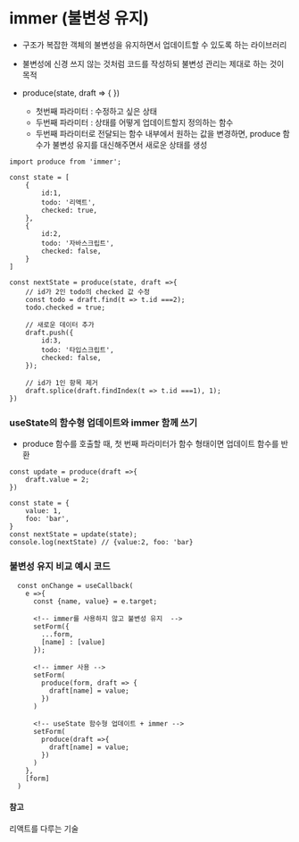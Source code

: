 # immer (불변성 유지)

- 구조가 복잡한 객체의 불변성을 유지하면서 업데이트할 수 있도록 하는 라이브러리
- 불변성에 신경 쓰지 않는 것처럼 코드를 작성하되 불변성 관리는 제대로 하는 것이 목적

- produce(state, draft => { })
    - 첫번째 파라미터 : 수정하고 싶은 상태
    - 두번째 파라미터 : 상태를 어떻게 업데이트할지 정의하는 함수
    - 두번째 파라미터로 전달되는 함수 내부에서 원하는 값을 변경하면, produce 함수가 불변성 유지를 대신해주면서 새로운 상태를 생성

```
import produce from 'immer';

const state = [
    {
        id:1,
        todo: '리액트',
        checked: true,
    },
    {
        id:2,
        todo: '자바스크립트',
        checked: false,
    }
]

const nextState = produce(state, draft =>{
    // id가 2인 todo의 checked 값 수정
    const todo = draft.find(t => t.id ===2);
    todo.checked = true;

    // 새로운 데이터 추가
    draft.push({
        id:3,
        todo: '타입스크립트',
        checked: false,
    });

    // id가 1인 항목 제거
    draft.splice(draft.findIndex(t => t.id ===1), 1);
})

```

### useState의 함수형 업데이트와 immer 함께 쓰기
- produce 함수를 호출할 때, 첫 번째 파라미터가 함수 형태이면 업데이트 함수를 반환

```
const update = produce(draft =>{
    draft.value = 2;
})

const state = {
    value: 1,
    foo: 'bar',
}
const nextState = update(state);
console.log(nextState) // {value:2, foo: 'bar}
```

### 불변성 유지 비교 예시 코드

```
  const onChange = useCallback(
    e =>{
      const {name, value} = e.target;
       
      <!-- immer를 사용하지 않고 불변성 유지  -->
      setForm({
        ...form,
        [name] : [value]
      });

      <!-- immer 사용 -->
      setForm(
        produce(form, draft => {
          draft[name] = value;
        })
      )

      <!-- useState 함수형 업데이트 + immer -->
      setForm(
        produce(draft =>{
          draft[name] = value;
        })
      )
    },
    [form]
  )
```


#### 참고
리액트를 다루는 기술